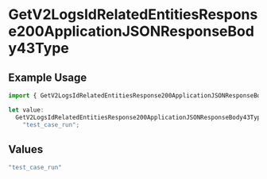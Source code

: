 # GetV2LogsIdRelatedEntitiesResponse200ApplicationJSONResponseBody43Type

## Example Usage

```typescript
import { GetV2LogsIdRelatedEntitiesResponse200ApplicationJSONResponseBody43Type } from "orq-poc-typescript-multi-env-version/models/operations";

let value:
  GetV2LogsIdRelatedEntitiesResponse200ApplicationJSONResponseBody43Type =
    "test_case_run";
```

## Values

```typescript
"test_case_run"
```